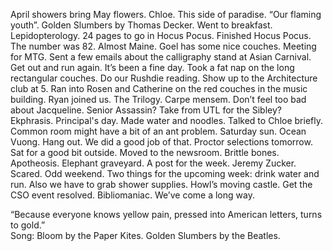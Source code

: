 April showers bring May flowers. Chloe. This side of paradise. “Our flaming youth”. Golden Slumbers by Thomas Decker. Went to breakfast. Lepidopterology. 24 pages to go in Hocus Pocus. Finished Hocus Pocus. The number was 82\. Almost Maine. Goel has some nice couches. Meeting for MTG. Sent a few emails about the calligraphy stand at Asian Carnival. Get out and run again. It’s been a fine day. Took a fat nap on the long rectangular couches. Do our Rushdie reading. Show up to the Architecture club at 5\. Ran into Rosen and Catherine on the red couches in the music building. Ryan joined us. The Trilogy. Carpe mensem. Don’t feel too bad about Jacqueline. Senior Assassin? Take from UTL for the Sibley? Ekphrasis. Principal's day. Made water and noodles. Talked to Chloe briefly. Common room might have a bit of an ant problem. Saturday sun. Ocean Vuong. Hang out. We did a good job of that. Proctor selections tomorrow. Sat for a good bit outside. Moved to the newsroom. Brittle bones. Apotheosis. Elephant graveyard. A post for the week. Jeremy Zucker. Scared. Odd weekend. Two things for the upcoming week: drink water and run. Also we have to grab shower supplies. Howl’s moving castle. Get the CSO event resolved. Bibliomaniac. We’ve come a long way.   
   
“Because everyone knows yellow pain, pressed into American letters, turns to gold.”  
Song: Bloom by the Paper Kites. Golden Slumbers by the Beatles.
